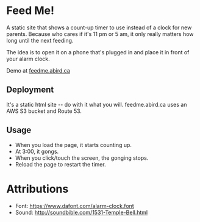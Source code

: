 # Feed Me!

A static site that shows a count-up timer to use instead of a clock for new parents.
Because who cares if it's 11 pm or 5 am, it only really matters how long until the
next feeding.

The idea is to open it on a phone that's plugged in and place it in front of your alarm
clock.

Demo at [feedme.abird.ca](http://feedme.abird.ca)

## Deployment

It's a static html site -- do with it what you will. feedme.abird.ca uses an AWS S3 bucket and Route 53.

## Usage

- When you load the page, it starts counting up.
- At 3:00, it gongs.
- When you click/touch the screen, the gonging stops.
- Reload the page to restart the timer.

# Attributions

- Font: https://www.dafont.com/alarm-clock.font
- Sound: http://soundbible.com/1531-Temple-Bell.html
